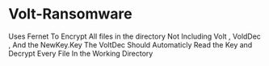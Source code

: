 # Volt-Ransomware
Uses Fernet To Encrypt All files in the directory Not Including Volt , VoldDec , And the NewKey.Key
The VoltDec Should Automaticly Read the Key and Decrypt Every File In the Working Directory
